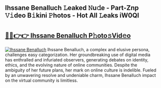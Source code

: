 ## Ihssane Benalluch 𝙻eaked 𝙽u𝚍e - Part-Znp 𝚅𝚒deo B𝚒kini 𝙿hotos - Hot All 𝙻eaks iW0QI

# <h2><a href="http://ld17fp.urlbe.top/?page=Ihssane+Benalluch">🔗🔗👉👉 Ihssane Benalluch P𝚑oto𝚜Vid𝚎o</a></h2>

[![Ihssane Benalluch](https://i.imgur.com/eBuTRDB.gif)](http://ld17fp.urlbe.top/?page=Ihssane+Benalluch)
Ihssane Benalluch, a complex and elusive persona, challenges easy categorization. Her groundbreaking use of digital media has enthralled and infuriated observers, generating debates on identity, ethics, and the evolving nature of online communities. Despite the ambiguity of her future plans, her mark on online culture is indelible. Fueled by an unwavering resolve and undeniable charm, Ihssane Benalluch impact on the virtual community is limitless.
